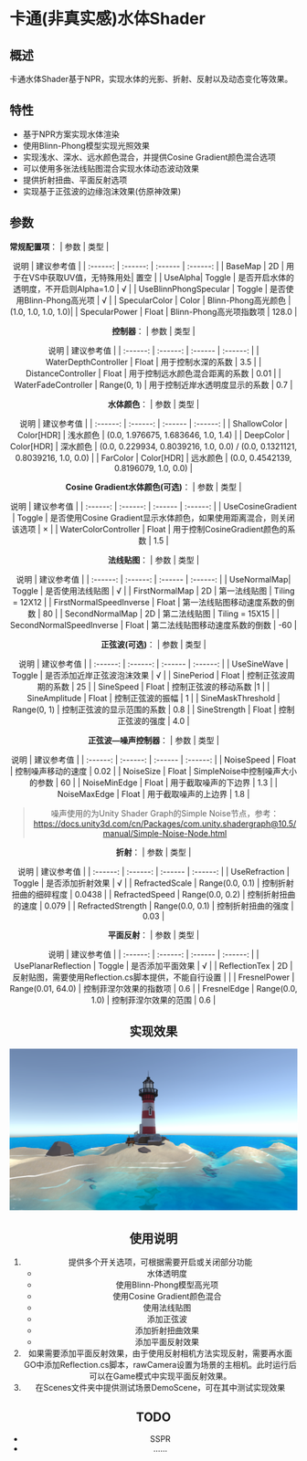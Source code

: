 # 卡通(非真实感)水体Shader
## 概述
卡通水体Shader基于NPR，实现水体的光影、折射、反射以及动态变化等效果。
## 特性
* 基于NPR方案实现水体渲染
* 使用Blinn-Phong模型实现光照效果
* 实现浅水、深水、远水颜色混合，并提供Cosine Gradient颜色混合选项
* 可以使用多张法线贴图混合实现水体动态波动效果
* 提供折射扭曲、平面反射选项
* 实现基于正弦波的边缘泡沫效果(仿原神效果)
## 参数
**常规配置项**：
| 参数 | 类型 | <center> 说明 | 建议参考值 |
| :------: | :------: | :------ | :------: |
| BaseMap | 2D | 用于在VS中获取UV值，无特殊用处| 置空 |
| UseAlpha| Toggle | 是否开启水体的透明度，不开启则Alpha=1.0 | √ |
| UseBlinnPhongSpecular | Toggle | 是否使用Blinn-Phong高光项 | √ |
| SpecularColor | Color | Blinn-Phong高光颜色 | (1.0, 1.0, 1.0, 1.0)|
| SpecularPower | Float | Blinn-Phong高光项指数项 | 128.0 |

**控制器**：
| 参数 | 类型 | <center> 说明 | 建议参考值 |
| :------: | :------: | :------ | :------: |
| WaterDepthController | Float | 用于控制水深的系数 | 3.5 |
| DistanceController | Float | 用于控制远水颜色混合距离的系数 | 0.01 |
| WaterFadeController | Range(0, 1) | 用于控制近岸水透明度显示的系数 | 0.7 |

**水体颜色**：
| 参数 | 类型 | <center> 说明 | 建议参考值 |
| :------: | :------: | :------ | :------: |
| ShallowColor | Color[HDR] | 浅水颜色 | (0.0, 1.976675, 1.683646, 1.0, 1.4) |
| DeepColor |  Color[HDR] | 深水颜色 | (0.0, 0.229934, 0.8039216, 1.0, 0.0) / (0.0, 0.1321121, 0.8039216, 1.0, 0.0) |
| FarColor | Color[HDR] | 远水颜色 | (0.0, 0.4542139, 0.8196079, 1.0, 0.0) |

**Cosine Gradient水体颜色(可选)**：
| 参数 | 类型 | <center> 说明 | 建议参考值 |
| :------: | :------: | :------ | :------: |
| UseCosineGradient | Toggle | 是否使用Cosine Gradient显示水体颜色，如果使用距离混合，则关闭该选项 | × |
| WaterColorController | Float | 用于控制CosineGradient颜色的系数 | 1.5 |

**法线贴图**：
| 参数 | 类型 | <center> 说明 | 建议参考值 |
| :------: | :------: | :------ | :------: |
| UseNormalMap| Toggle | 是否使用法线贴图 | √ |
| FirstNormalMap | 2D | 第一法线贴图 | Tiling = 12X12 |
| FirstNormalSpeedInverse | Float | 第一法线贴图移动速度系数的倒数 | 80 |
| SecondNormalMap | 2D | 第二法线贴图 | Tiling = 15X15 |
| SecondNormalSpeedInverse | Float | 第二法线贴图移动速度系数的倒数 | -60 |

**正弦波(可选)**：
| 参数 | 类型 | <center> 说明 | 建议参考值 |
| :------: | :------: | :------ | :------: |
| UseSineWave | Toggle | 是否添加近岸正弦波泡沫效果 | √ |
| SinePeriod | Float | 控制正弦波周期的系数 | 25 |
| SineSpeed | Float | 控制正弦波的移动系数 |1 |
| SineAmplitude | Float | 控制正弦波的振幅 | 1 |
| SineMaskThreshold | Range(0, 1) | 控制正弦波的显示范围的系数 | 0.8 |
| SineStrength | Float | 控制正弦波的强度 | 4.0 |

**正弦波—噪声控制器**：
| 参数 | 类型 | <center> 说明 | 建议参考值 |
| :------: | :------: | :------ | :------: |
| NoiseSpeed | Float | 控制噪声移动的速度 | 0.02 |
| NoiseSize | Float | SimpleNoise中控制噪声大小的参数 | 60 |
| NoiseMinEdge | Float | 用于截取噪声的下边界 | 1.3 |
| NoiseMaxEdge | Float | 用于截取噪声的上边界 | 1.8 |
> 噪声使用的为Unity Shader Graph的Simple Noise节点，参考：https://docs.unity3d.com/cn/Packages/com.unity.shadergraph@10.5/manual/Simple-Noise-Node.html

**折射**：
| 参数 | 类型 | <center> 说明 | 建议参考值 |
| :------: | :------: | :------ | :------: |
| UseRefraction | Toggle | 是否添加折射效果 | √ |
| RefractedScale | Range(0.0, 0.1) | 控制折射扭曲的细碎程度 | 0.0438 |
| RefractedSpeed | Range(0.0, 0.2) | 控制折射扭曲的速度 | 0.079 |
| RefractedStrength | Range(0.0, 0.1) | 控制折射扭曲的强度 | 0.03 |

**平面反射**：
| 参数 | 类型 | <center> 说明 | 建议参考值 |
| :------: | :------: | :------ | :------: |
| UsePlanarReflection | Toggle | 是否添加平面效果 | √ |
| ReflectionTex | 2D | 反射贴图，需要使用Reflection.cs脚本提供，不能自行设置 | |
| FresnelPower | Range(0.01, 64.0) | 控制菲涅尔效果的指数项 | 0.6 |
| FresnelEdge | Range(0.0, 1.0) | 控制菲涅尔效果的范围 | 0.6 |
## 实现效果
![Lighthouse](https://github.com/yinb1426/Toon-Water-Shader/blob/main/Pictures/Lighthouse.png)
## 使用说明
1. 提供多个开关选项，可根据需要开启或关闭部分功能
    * 水体透明度
    * 使用Blinn-Phong模型高光项
    * 使用Cosine Gradient颜色混合
    * 使用法线贴图
    * 添加正弦波
    * 添加折射扭曲效果
    * 添加平面反射效果
2. 如果需要添加平面反射效果，由于使用反射相机方法实现反射，需要再水面GO中添加Reflection.cs脚本，rawCamera设置为场景的主相机。此时运行后可以在Game模式中实现平面反射效果。
3. 在Scenes文件夹中提供测试场景DemoScene，可在其中测试实现效果
## TODO
* SSPR
* ......
